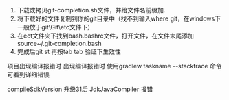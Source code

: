 1. 下载或拷贝git-completion.sh文件，并给文件名前缀加.
2. 将下载好的文件复制到你的git目录中（找不到输入where git，在windows下一般放于git\Git\etc文件下）
3. 在ect文件夹下找到bash.bashrc文件，打开文件，在文件末尾添加source~/.git-completion.bash
4. 完成后git st 再按tab tab 验证下生效性



项目出现编译报错时
出现编译报错时 使用gradlew taskname --stacktrace 命令可看到详细错误


compileSdkVersion 升级31后   JdkJavaCompiler  报错
